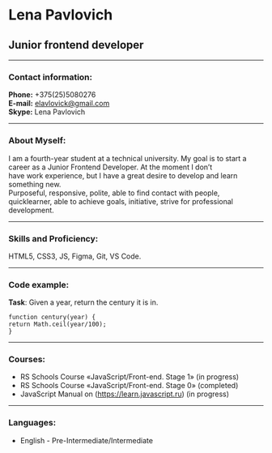 # Lena Pavlovich  

## Junior frontend developer

*** 

### Contact information:  
**Phone:** +375(25)5080276  
**E-mail:** elavlovick@gmail.com  
**Skype:** Lena Pavlovich  

***  

### About Myself:  
I am a fourth-year student at a technical university. My goal is to start a career as a Junior Frontend Developer. At the moment I don’t  
have work experience, but I have a great desire to develop and learn something new.  
Purposeful, responsive, polite, able to find contact with people, quicklearner, able to achieve goals, initiative, strive for professional  
development.  

*** 

### Skills and Proficiency:  
HTML5, CSS3, JS, Figma, Git, VS Code.  

***  

### Code example:  
**Task**: Given a year, return the century it is in.  
```
function century(year) {
return Math.ceil(year/100);
}  
```  

*** 

### Courses:  
* RS Schools Course «JavaScript/Front-end. Stage 1» (in progress)
* RS Schools Course «JavaScript/Front-end. Stage 0» (completed)  
* JavaScript Manual on (https://learn.javascript.ru) (in progress)  

***  

### Languages:  
* English - Pre-Intermediate/Intermediate